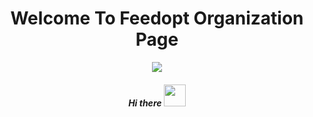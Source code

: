 <h1 style="" align="center">Welcome To Feedopt Organization Page</h1>

<p align="center">
<img src="https://user-images.githubusercontent.com/77804034/172105308-87bf8def-6bd1-45f3-a7a4-3b07da55ba88.jpg"/>
</p>

<h5 align="center">Hi there <img src="https://media.giphy.com/media/hvRJCLFzcasrR4ia7z/giphy.gif" style="width:35px; heigth:30px"></h5>


